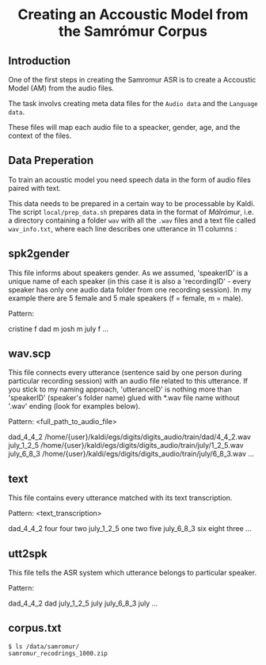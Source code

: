 <h1 align="center">
Creating an Accoustic Model from the Samrómur Corpus
</h1>

<!-- omit in toc -->
## Introduction

One of the first steps in creating the Samromur ASR is to create a Accoustic Model (AM) from the audio files.

The task involvs creating meta data files for the `Audio data` and the `Language data`. 

These files will map each audio file to a speacker, gender, age, and the context of the files.


## Data Preperation

To train an acoustic model you need speech data in the form of audio files paired with text.

This data needs to be prepared in a certain way to be processable by Kaldi. The script `local/prep_data.sh` prepares data in the format of _Málrómur_, i.e. a directory containing a folder `wav` with all the `.wav` files and a text file called `wav_info.txt`, where each line describes one utterance in 11 columns :


## spk2gender
This file informs about speakers gender. As we assumed, 'speakerID' is a unique name of each speaker (in this case it is also a 'recordingID' - every speaker has only one audio data folder from one recording session). In my example there are 5 female and 5 male speakers (f = female, m = male).

Pattern: <speakerID> <gender>

cristine f
dad m
josh m
july f
...

## wav.scp
This file connects every utterance (sentence said by one person during particular recording session) with an audio file related to this utterance. If you stick to my naming approach, 'utteranceID' is nothing more than 'speakerID' (speaker's folder name) glued with *.wav file name without '.wav' ending (look for examples below).

Pattern: <uterranceID> <full_path_to_audio_file>

dad_4_4_2 /home/{user}/kaldi/egs/digits/digits_audio/train/dad/4_4_2.wav
july_1_2_5 /home/{user}/kaldi/egs/digits/digits_audio/train/july/1_2_5.wav
july_6_8_3 /home/{user}/kaldi/egs/digits/digits_audio/train/july/6_8_3.wav
...

## text
This file contains every utterance matched with its text transcription.

Pattern: <uterranceID> <text_transcription>

dad_4_4_2 four four two
july_1_2_5 one two five
july_6_8_3 six eight three
...

## utt2spk
This file tells the ASR system which utterance belongs to particular speaker.

Pattern: <uterranceID> <speakerID>

dad_4_4_2 dad
july_1_2_5 july
july_6_8_3 july
...

## corpus.txt


```console
$ ls /data/samromur/
samromur_recodrings_1000.zip
```